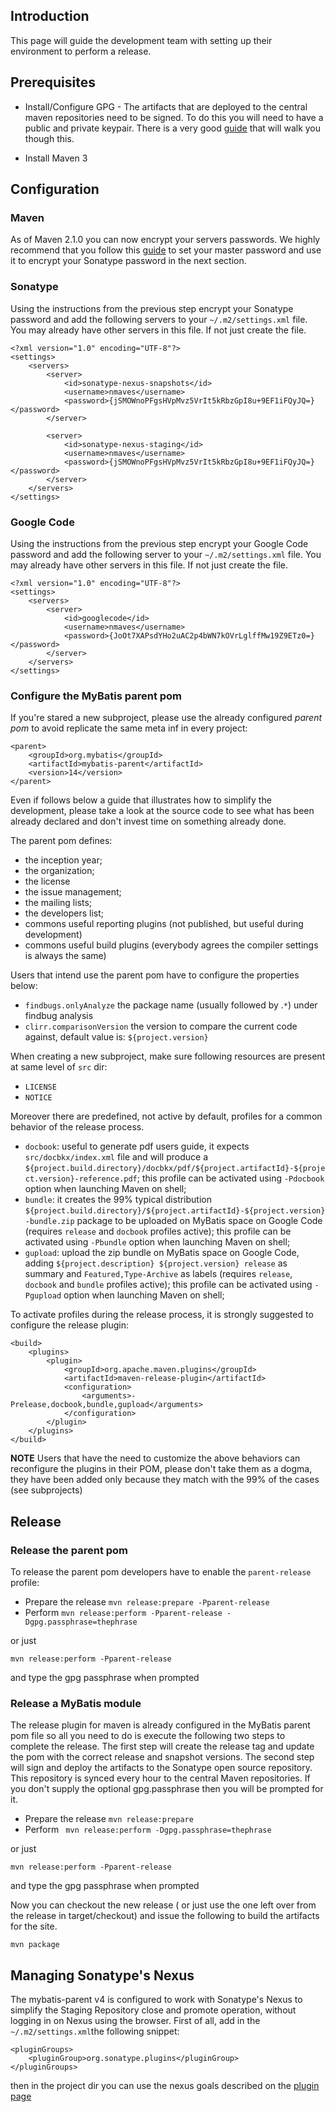 ## Introduction ##

This page will guide the development team with setting up their environment to perform a release.


## Prerequisites ##

  * Install/Configure GPG - The artifacts that are deployed to the central maven repositories need to be signed.  To do this you will need to have a public and private keypair.  There is a very good [guide](http://www.sonatype.com/people/2010/01/how-to-generate-pgp-signatures-with-maven/) that will walk you though this.

  * Install Maven 3

## Configuration ##

### Maven ###
As of Maven 2.1.0 you can now encrypt your servers passwords.  We highly recommend that you follow this [guide](http://maven.apache.org/guides/mini/guide-encryption.html) to set your master password and use it to encrypt your Sonatype password in the next section.

### Sonatype ###
Using the instructions from the previous step encrypt your Sonatype password and add the following servers to your `~/.m2/settings.xml` file.  You may already have other servers in this file.  If not just create the file.
```
<?xml version="1.0" encoding="UTF-8"?>
<settings>
    <servers>
        <server>
            <id>sonatype-nexus-snapshots</id>
            <username>nmaves</username>
            <password>{jSMOWnoPFgsHVpMvz5VrIt5kRbzGpI8u+9EF1iFQyJQ=}</password>
        </server>

        <server>
            <id>sonatype-nexus-staging</id>
            <username>nmaves</username>
            <password>{jSMOWnoPFgsHVpMvz5VrIt5kRbzGpI8u+9EF1iFQyJQ=}</password>
        </server>
    </servers>
</settings>
```

### Google Code ###
Using the instructions from the previous step encrypt your Google Code password and add the following server to your `~/.m2/settings.xml` file.  You may already have other servers in this file.  If not just create the file.
```
<?xml version="1.0" encoding="UTF-8"?>
<settings>
    <servers>
        <server>
            <id>googlecode</id>
            <username>nmaves</username>
            <password>{JoOt7XAPsdYHo2uAC2p4bWN7kOVrLglffMw19Z9ETz0=}</password>
        </server>
    </servers>
</settings>
```

### Configure the MyBatis parent pom ###
If you're stared a new subproject, please use the already configured _parent pom_ to avoid replicate the same meta inf in every project:
```
<parent>
    <groupId>org.mybatis</groupId>
    <artifactId>mybatis-parent</artifactId>
    <version>14</version>
</parent>
```

Even if follows below a guide that illustrates how to simplify the development, please take a look at the source code to see what has been already declared and don't invest time on something already done.

The parent pom defines:

  * the inception year;
  * the organization;
  * the license
  * the issue management;
  * the mailing lists;
  * the developers list;
  * commons useful reporting plugins (not published, but useful during development)
  * commons useful build plugins (everybody agrees the compiler settings is always the same)

Users that intend use the parent pom have to configure the properties below:

  * `findbugs.onlyAnalyze` the package name (usually followed by .`*`) under findbug analysis
  * `clirr.comparisonVersion` the version to compare the current code against, default value is: `${project.version}`

When creating a new subproject, make sure following resources are present at same level of `src` dir:

  * `LICENSE`
  * `NOTICE`

Moreover there are predefined, not active by default, profiles for a common behavior of the release process.

  * `docbook`: useful to generate pdf users guide, it expects `src/docbkx/index.xml` file and will produce a `${project.build.directory}/docbkx/pdf/${project.artifactId}-${project.version}-reference.pdf`; this profile can be activated using `-Pdocbook` option when launching Maven on shell;
  * `bundle`: it creates the 99% typical distribution `${project.build.directory}/${project.artifactId}-${project.version}-bundle.zip` package to be uploaded on MyBatis space on Google Code (requires `release` and `docbook` profiles active); this profile can be activated using `-Pbundle` option when launching Maven on shell;
  * `gupload`: upload the zip bundle on MyBatis space on Google Code, adding `${project.description} ${project.version} release` as summary and `Featured,Type-Archive` as labels (requires `release`, `docbook` and `bundle` profiles active); this profile can be activated using `-Pgupload` option when launching Maven on shell;

To activate profiles during the release process, it is strongly suggested to configure the release plugin:
```
<build>
    <plugins>
        <plugin>
            <groupId>org.apache.maven.plugins</groupId>
            <artifactId>maven-release-plugin</artifactId>
            <configuration>
                <arguments>-Prelease,docbook,bundle,gupload</arguments>
            </configuration>
        </plugin>
    </plugins>
</build>
```

**NOTE**
Users that have the need to customize the above behaviors can reconfigure the plugins in their POM, please don't take them as a dogma, they have been added only because they match with the 99% of the cases (see subprojects)

## Release ##

### Release the parent pom ###

To release the parent pom developers have to enable the `parent-release` profile:

  * Prepare the release
` mvn release:prepare -Pparent-release `
  * Perform
` mvn release:perform -Pparent-release -Dgpg.passphrase=thephrase `

or just

` mvn release:perform -Pparent-release `

and type the gpg passphrase when prompted

### Release a MyBatis module ###

The release plugin for maven is already configured in the MyBatis parent pom file so all you need to do is execute the following two steps to complete the release.  The first step will create the release tag and update the pom with the correct release and snapshot versions.  The second step will sign and deploy the artifacts to the Sonatype open source repository.  This repository is synced every hour to the central Maven repositories.  If you don't supply the optional gpg.passphrase then you will be prompted for it.

  * Prepare the release
` mvn release:prepare `
  * Perform
` mvn release:perform -Dgpg.passphrase=thephrase`

or just

` mvn release:perform -Pparent-release `

and type the gpg passphrase when prompted

Now you can checkout the new release ( or just use the one left over from the release in target/checkout) and issue the following to build the artifacts for the site.

`mvn package`

## Managing Sonatype's Nexus ##
The mybatis-parent v4 is configured to work with Sonatype's Nexus to simplify the Staging Repository close and promote operation, without logging in on Nexus using the browser.
First of all, add in the `~/.m2/settings.xml`the following snippet:

```
<pluginGroups>
    <pluginGroup>org.sonatype.plugins</pluginGroup>
</pluginGroups>
```

then in the project dir you can use the nexus goals described on the [plugin page](http://www.sonatype.com/books/nexus-book/reference/staging-sect-managing-plugin.html)